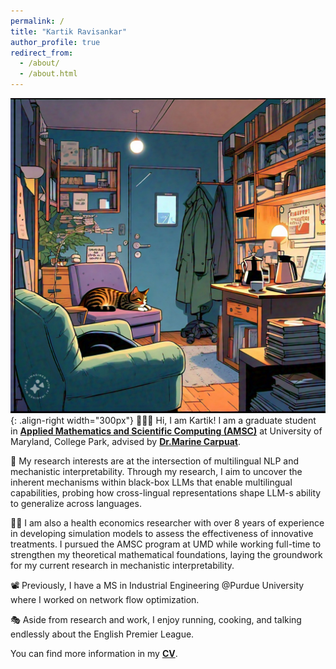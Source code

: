 ```yaml
---
permalink: /
title: "Kartik Ravisankar"
author_profile: true
redirect_from: 
  - /about/
  - /about.html
---
```


![Illustration of a momentary lapse of reason](/images/About.jpeg){: .align-right width="300px"}
👨🏻‍💻 Hi, I am Kartik! I am a graduate student in **[Applied Mathematics and Scientific Computing (AMSC)](https://amsc.umd.edu/academics/program-concentrations/applied-mathematics.html)** at University of Maryland, College Park, advised by **[Dr.Marine Carpuat](https://www.cs.umd.edu/~marine/)**.

🔬 My research interests are at the intersection of multilingual NLP and mechanistic interpretability. Through my research, I aim to uncover the inherent mechanisms within black-box LLMs that enable multilingual capabilities, probing how cross-lingual representations shape LLM-s ability to generalize across languages. 

👨‍💻 I am also a health economics researcher with over 8 years of experience in developing simulation models to assess the effectiveness of innovative treatments. I pursued the AMSC program at UMD while working full-time to strengthen my theoretical mathematical foundations, laying the groundwork for my current research in mechanistic interpretability. 

📽️ Previously, I have a MS in Industrial Engineering @Purdue University where I worked on network flow optimization. 

🎭 Aside from research and work, I enjoy running, cooking, and talking endlessly about the English Premier League. 

You can find more information in my **[CV](../assets/Resume_KartikRavisankar.pdf)**.



